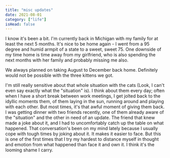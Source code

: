 ```yaml
---
title: "misc updates"
date: 2021-08-01
category: ["life"]
isHead: false
---
```


I know it's been a bit. I'm currently back in Michigan with my family for at least the next 5 months. It's nice to be home again - I went from a 95 degree and humid armpit of a state to a sweet, sweet 75. One downside of my time home is time away from my girlfriend, who is also spending the next months with her family and probably missing me also.

We always planned on taking August to December back home. Definitely would not be possible with the three kittens we got. 

I'm still really sensitive about that whole situation with the cats (Look, I can't even say exactly what the "situation" is). I think about them every day; often when I have a short break between work meetings, I get jolted back to the idyllic moments them, of them laying in the sun, running around and playing with each other. But most times, it's that awful moment of giving them back. I was getting dinner with two friends recently, one of them already aware of the "situation" and the other in need of an update. The friend that knew made a joke about it, and I had to uncomfortably catch up the table on what happened. That conversation's been on my mind lately because I usually cope with tough times by joking about it. It makes it easier to face. But this is one of the first times that I try my hardest to distance myself in thought and emotion from what happened than face it and own it. I think it's the looming shame I carry. 